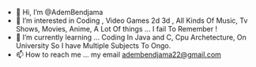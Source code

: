 - 👋 Hi, I’m @AdemBendjama
- 👀 I’m interested in Coding , Video Games 2d 3d , All Kinds Of Music, Tv Shows, Movies, Anime, A Lot Of things ... I fail To Remember !
- 🌱 I’m currently learning ... Coding In Java and C, Cpu Archetecture, On University So I have Multiple Subjects To Ongo.
- 📫 How to reach me ... my email adembendjama22@gmail.com

<!---
AdemBendjama/AdemBendjama is a ✨ special ✨ repository because its `README.md` (this file) appears on your GitHub profile.
You can click the Preview link to take a look at your changes.
--->
